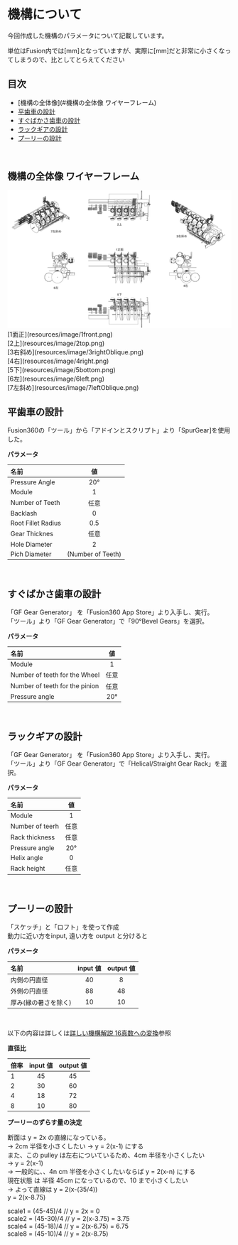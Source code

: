 # 機構について

今回作成した機構のパラメータについて記載しています。

単位はFusion内では[mm]となっていますが、実際に[mm]だと非常に小さくなってしまうので、比としてとらえてください

## 目次
- [機構の全体像](#機構の全体像 ワイヤーフレーム)
- [平歯車の設計](#平歯車の設計)
- [すぐばかさ歯車の設計](#すぐばかさ歯車の設計)
- [ラックギアの設計](#ラックギアの設計)
- [プーリーの設計](#プーリーの設計)

<br>

## 機構の全体像 ワイヤーフレーム

<img src="resources/image/0index.png" alt="0全体">
<br>
[1面正](resources/image/1front.png)
<br>
[2上](resources/image/2top.png)
<br>
[3右斜め](resources/image/3rightOblique.png)
<br>
[4右](resources/image/4right.png)
<br>
[5下](resources/image/5bottom.png)
<br>
[6左](resources/image/6left.png)
<br>
[7左斜め](resources/image/7leftOblique.png)
<br>

## 平歯車の設計
Fusion360の「ツール」から「アドインとスクリプト」より「SpurGear]を使用した。

**パラメータ**

| 名前               | 値                |
| :---               | :---:             |
| Pressure Angle     | 20°              |
| Module             | 1                 |
| Number of Teeth    | 任意              |
| Backlash           | 0                 |
| Root Fillet Radius | 0.5               |
| Gear Thicknes      | 任意              |
| Hole Diameter      | 2                 |
| Pich Diameter      | (Number of Teeth) |

<br>

## すぐばかさ歯車の設計
「GF Gear Generator」 を「Fusion360 App Store」より入手し、実行。  
「ツール」より「GF Gear Generator」で「90°Bevel Gears」を選択。

**パラメータ**

| 名前                           | 値    |
| :----                          | :---: |
| Module                         | 1     |
| Number of teeth for the Wheel  | 任意  |
| Number of teeth for the pinion | 任意  |
| Pressure angle                 | 20°  |

<br>

## ラックギアの設計
「GF Gear Generator」 を「Fusion360 App Store」より入手し、実行。  
「ツール」より「GF Gear Generator」で「Helical/Straight Gear Rack」を選択。

**パラメータ**

| 名前            | 値     |
| :-----          | :----: |
| Module          | 1      |
| Number of teerh | 任意   |
| Rack thickness  | 任意   |
| Pressure angle  | 20°   |
| Helix angle     | 0      |
| Rack height     | 任意   |

<br>

## プーリーの設計
「スケッチ」と「ロフト」を使って作成  
動力に近い方をinput, 遠い方を output と分けると

**パラメータ**

| 名前                 | input 値 | output 値 |
| :---                 | :-----:  | :-----:   |
| 内側の円直径         | 40       | 8         |
| 外側の円直径         | 88       | 48        |
| 厚み(縁の暑さを除く) | 10       | 10        |

<br>

以下の内容は詳しくは[詳しい機構解説 16真数への変換](index.md/#詳しい機構解説)参照

**直径比**

| 倍率 | input 値 | output 値 |
| :--- | :-----:  | :-----:   |
| 1    | 45       | 45        |
| 2    | 30       | 60        |
| 4    | 18       | 72        |
| 8    | 10       | 80        |


**プーリーのずらす量の決定**

断面は y = 2x の直線になっている。  
-> 2cm 半径を小さくしたい -> y = 2(x-1) にする  
    また、この pulley は左右についているため、4cm 半径を小さくしたい  
    	-> y = 2(x-1)  
 -> 一般的に、、4n cm 半径を小さくしたいならば y = 2(x-n) にする  
現在状態 は 半径 45cm になっているので、10 まで小さくしたい  
 -> よって直線は y = 2(x-(35/4))  
               y = 2(x-8.75)  

scale1 = (45-45)/4  // y = 2x = 0  
scale2 = (45-30)/4  // y = 2(x-3.75) = 3.75  
scale4 = (45-18)/4  // y = 2(x-6.75) = 6.75  
scale8 = (45-10)/4  // y = 2(x-8.75)
